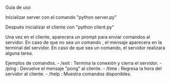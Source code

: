 Guia de uso

Inicializar server con el comando "python server.py"

Después inicializar el cliente con "python client.py"

Una vez en el cliente, aparecera un prompt para enviar comandos al servidor. 
En caso de que no sea un comando , el mensaje aparecera en la terminal del servidor.
En caso de que sea un comando, el servidor realizara alguna tarea.

Ejemplos de comandos.
    - /exit : Termina la conexión y cierra el servidor.
    - /ping : Devuelve el mensaje "pong" al cliente.
    - /time : Regresa la hora del servidor al cliente.
    - /help : Muestra comandos disponibles.